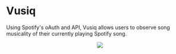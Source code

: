 # Vusiq

Using Spotify's oAuth and API, Vusiq allows users to observe song musicality of their currently playing Spotify song.

<p align="center">
  <img src="https://s3.amazonaws.com/poly-screenshots.angel.co/Project/15/1016765/b418de0b9e93377066c8701faefae4c3-original.png">
</p>
